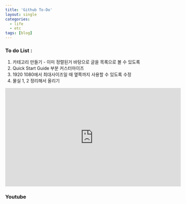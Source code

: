 ```yaml
---
title: 'Github To-Do'
layout: single
categories:
  - life
  - etc
tags: [blog]
---
```


### To do List : 

1. 카테고리 만들기 - 이미 정렬된거 바탕으로 글을 목록으로 볼 수 있도록
2. Quick Start Guide 부분 커스터마이즈
3. 1920 1080에서 최대사이즈일 때 옆쪽까지 사용할 수 있도록 수정
4. 물실 1, 2 정리해서 올리기


<iframe width="560" height="315"
src="https://www.youtube.com/embed/MUQfKFzIOeU" 
frameborder="0" 
allow="accelerometer; autoplay; encrypted-media; gyroscope; picture-in-picture" 
allowfullscreen></iframe>


### Youtube